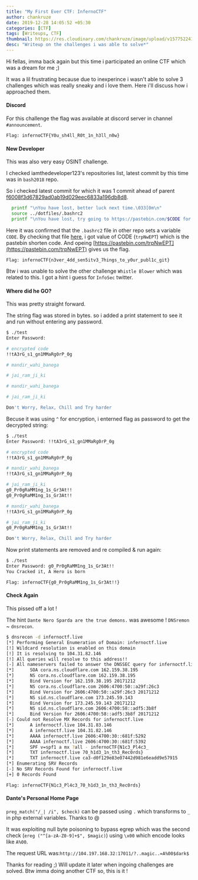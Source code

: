 ```yaml
---
title: "My First Ever CTF: InfernoCTF"
author: chankruze
date: 2019-12-28 14:05:52 +05:30
categories: [CTF]
tags: [Writeups, CTF]
thumbnail: https://res.cloudinary.com/chankruze/image/upload/v1577522418/blog/CTF/InfernoCTF/logs.png
desc: "Writeup on the challenges i was able to solve*"
---
```

Hi fellas, imma back again but this time i participated an online CTF which was a dream for me ;)

It was a lil frustrating because due to inexperince i wasn't able to solve 3 challenges which was really sneaky and i love them. Here i'll discuss how i approached them.

#### Discord
For this challenge the flag was available at discord server in channel `#announcement`.

```text
Flag: infernoCTF{Y0u_sh4ll_R0t_1n_h3ll_n0w}
```

#### New Developer
This was also very easy OSINT challenge.

I checked iamthedeveloper123's repositories list, latest commit by this time was in `bash2018` repo.

So i checked latest commit for which it was 1 commit ahead of parent [f6008f3d67829ad0ab19d029eec6833a196db8d8](https://github.com/iamthedeveloper123/bash2048/commit/f6008f3d67829ad0ab19d029eec6833a196db8d8).

```bash
  printf "\nYou have lost, better luck next time.\033[0m\n"
  source ../dotfiles/.bashrc2
  printf "\nYou have lost, try going to https://pastebin.com/$CODE for help!.  (And also for some secrets...) \033[0m\n"
```
Here it was confirmed that the `.bashrc2` file in other repo sets a variable `CODE`. By checking that file [here](https://github.com/iamthedeveloper123/dotfiles/blob/5365d3e99331d2b301dc7a0572afdd78b4c6e2db/.bashrc2#L83), i got value of CODE (`trpNwEPT`) which is the pastebin shorten code. And opeing [https://pastebin.com/trpNwEPT](https://pastebin.com/trpNwEPT) gives us the flag.

```text
Flag: infernoCTF{n3ver_4dd_sen5itv3_7hings_to_y0ur_publ1c_git}
```

Btw i was unable to solve the other challenge `Whistle Blower` which was related to this. I got a hint i guess for `InfoSec` twitter.

#### Where did he GO?
This was pretty straight forward.

The string flag was stored in bytes. so i added a print statement to see it and run without entering any password.

```bash
$ ./test 
Enter Password: 

# encrypted code
!!tA3rG_s1_gn1MMaRg0rP_0g

# mandir_wahi_banega

# jai_ram_ji_ki

# mandir_wahi_banega

# jai_ram_ji_ki

Don't Worry, Relax, Chill and Try harder
```

Becuse it was using `^` for encryption, i enterned flag as password to get the decrypted string:

```bash
$ ./test
Enter Password: !!tA3rG_s1_gn1MMaRg0rP_0g

# encrypted code
!!tA3rG_s1_gn1MMaRg0rP_0g

# mandir_wahi_banega
!!tA3rG_s1_gn1MMaRg0rP_0g

# jai_ram_ji_ki
g0_Pr0gRaMM1ng_1s_Gr3At!!
g0_Pr0gRaMM1ng_1s_Gr3At!!

# mandir_wahi_banega
!!tA3rG_s1_gn1MMaRg0rP_0g

# jai_ram_ji_ki
g0_Pr0gRaMM1ng_1s_Gr3At!!

Don't Worry, Relax, Chill and Try harder
```

Now print statements are removed and re compiled & run again:

```bash
$ ./test
Enter Password: g0_Pr0gRaMM1ng_1s_Gr3At!!
You Cracked it, A Hero is born
```

```text
Flag: infernoCTF{g0_Pr0gRaMM1ng_1s_Gr3At!!}
```

#### Check Again
This pissed off a lot !

The hint `Dante Nero Sparda are the true demons.` was awesome ! `DNSremon` ~ `dnsrecon`.

```bash
$ dnsrecon -d infernoctf.live
[*] Performing General Enumeration of Domain: infernoctf.live
[!] Wildcard resolution is enabled on this domain
[!] It is resolving to 104.31.82.146
[!] All queries will resolve to this address!!
[-] All nameservers failed to answer the DNSSEC query for infernoctf.live
[*] 	 SOA cora.ns.cloudflare.com 162.159.38.195
[*] 	 NS cora.ns.cloudflare.com 162.159.38.195
[*] 	 Bind Version for 162.159.38.195 20171212
[*] 	 NS cora.ns.cloudflare.com 2606:4700:50::a29f:26c3
[*] 	 Bind Version for 2606:4700:50::a29f:26c3 20171212
[*] 	 NS sid.ns.cloudflare.com 173.245.59.143
[*] 	 Bind Version for 173.245.59.143 20171212
[*] 	 NS sid.ns.cloudflare.com 2606:4700:58::adf5:3b8f
[*] 	 Bind Version for 2606:4700:58::adf5:3b8f 20171212
[-] Could not Resolve MX Records for infernoctf.live
[*] 	 A infernoctf.live 104.31.83.146
[*] 	 A infernoctf.live 104.31.82.146
[*] 	 AAAA infernoctf.live 2606:4700:30::681f:5292
[*] 	 AAAA infernoctf.live 2606:4700:30::681f:5392
[*] 	 SPF v=spf1 a mx ?all - infernoCTF{N1c3_Pl4c3_
[*] 	 TXT infernoctf.live 70_h1d3_1n_th3_Rec0rds}
[*] 	 TXT infernoctf.live ca3-d0f129e83e07442d981e6eadd9e57915
[*] Enumerating SRV Records
[-] No SRV Records Found for infernoctf.live
[+] 0 Records Found
```

```text
Flag: infernoCTF{N1c3_Pl4c3_70_h1d3_1n_th3_Rec0rds}
```

#### Dante's Personal Home Page
`preg_match("/_| /i", $check)` can be passed using `.` which transforms to `_` in php external variables. Thanks to @

It was exploiting null byte poisoning to bypass egrep which was the second check (`ereg ("^[a-zA-Z0-9]+$", $magic)`) using `\x00` which encode looks like `A%00`.

The request URL was:`http://104.197.168.32:17011/?..magic..=A%00$dark$`

Thanks for reading ;) Will update it later when ingoing challenges are solved. Btw imma doing another CTF so, this is it !
